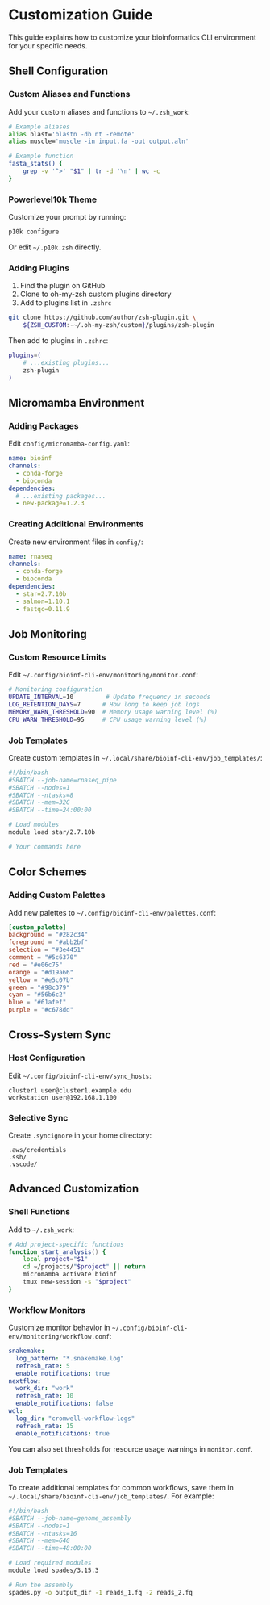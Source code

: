 # Customization Guide

This guide explains how to customize your bioinformatics CLI environment for your
specific needs.

## Shell Configuration

### Custom Aliases and Functions

Add your custom aliases and functions to `~/.zsh_work`:

```zsh
# Example aliases
alias blast='blastn -db nt -remote'
alias muscle='muscle -in input.fa -out output.aln'

# Example function
fasta_stats() {
    grep -v '^>' "$1" | tr -d '\n' | wc -c
}
```

### Powerlevel10k Theme

Customize your prompt by running:

```bash
p10k configure
```

Or edit `~/.p10k.zsh` directly.

### Adding Plugins

1. Find the plugin on GitHub
2. Clone to oh-my-zsh custom plugins directory
3. Add to plugins list in `.zshrc`

```bash
git clone https://github.com/author/zsh-plugin.git \
    ${ZSH_CUSTOM:-~/.oh-my-zsh/custom}/plugins/zsh-plugin
```

Then add to plugins in `.zshrc`:

```zsh
plugins=(
    # ...existing plugins...
    zsh-plugin
)
```

## Micromamba Environment

### Adding Packages

Edit `config/micromamba-config.yaml`:

```yaml
name: bioinf
channels:
  - conda-forge
  - bioconda
dependencies:
  # ...existing packages...
  - new-package=1.2.3
```

### Creating Additional Environments

Create new environment files in `config/`:

```yaml
name: rnaseq
channels:
  - conda-forge
  - bioconda
dependencies:
  - star=2.7.10b
  - salmon=1.10.1
  - fastqc=0.11.9
```

## Job Monitoring

### Custom Resource Limits

Edit `~/.config/bioinf-cli-env/monitoring/monitor.conf`:

```bash
# Monitoring configuration
UPDATE_INTERVAL=10         # Update frequency in seconds
LOG_RETENTION_DAYS=7      # How long to keep job logs
MEMORY_WARN_THRESHOLD=90  # Memory usage warning level (%)
CPU_WARN_THRESHOLD=95     # CPU usage warning level (%)
```

### Job Templates

Create custom templates in `~/.local/share/bioinf-cli-env/job_templates/`:

```bash
#!/bin/bash
#SBATCH --job-name=rnaseq_pipe
#SBATCH --nodes=1
#SBATCH --ntasks=8
#SBATCH --mem=32G
#SBATCH --time=24:00:00

# Load modules
module load star/2.7.10b

# Your commands here
```

## Color Schemes

### Adding Custom Palettes

Add new palettes to `~/.config/bioinf-cli-env/palettes.conf`:

```toml
[custom_palette]
background = "#282c34"
foreground = "#abb2bf"
selection = "#3e4451"
comment = "#5c6370"
red = "#e06c75"
orange = "#d19a66"
yellow = "#e5c07b"
green = "#98c379"
cyan = "#56b6c2"
blue = "#61afef"
purple = "#c678dd"
```

## Cross-System Sync

### Host Configuration

Edit `~/.config/bioinf-cli-env/sync_hosts`:

```text
cluster1 user@cluster1.example.edu
workstation user@192.168.1.100
```

### Selective Sync

Create `.syncignore` in your home directory:

```text
.aws/credentials
.ssh/
.vscode/
```

## Advanced Customization

### Shell Functions

Add to `~/.zsh_work`:

```zsh
# Add project-specific functions
function start_analysis() {
    local project="$1"
    cd ~/projects/"$project" || return
    micromamba activate bioinf
    tmux new-session -s "$project"
}
```

### Workflow Monitors

Customize monitor behavior in `~/.config/bioinf-cli-env/monitoring/workflow.conf`:

```yaml
snakemake:
  log_pattern: "*.snakemake.log"
  refresh_rate: 5
  enable_notifications: true
nextflow:
  work_dir: "work"
  refresh_rate: 10
  enable_notifications: false
wdl:
  log_dir: "cromwell-workflow-logs"
  refresh_rate: 15
  enable_notifications: true
```

You can also set thresholds for resource usage warnings in `monitor.conf`.

### Job Templates

To create additional templates for common workflows, save them in `~/.local/share/bioinf-cli-env/job_templates/`. For example:

```bash
#!/bin/bash
#SBATCH --job-name=genome_assembly
#SBATCH --nodes=1
#SBATCH --ntasks=16
#SBATCH --mem=64G
#SBATCH --time=48:00:00

# Load required modules
module load spades/3.15.3

# Run the assembly
spades.py -o output_dir -1 reads_1.fq -2 reads_2.fq
```
